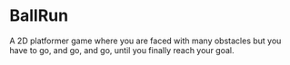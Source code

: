 # BallRun
A 2D platformer game where you are faced with many obstacles but you have to go, and go, and go, until you finally reach your goal.
